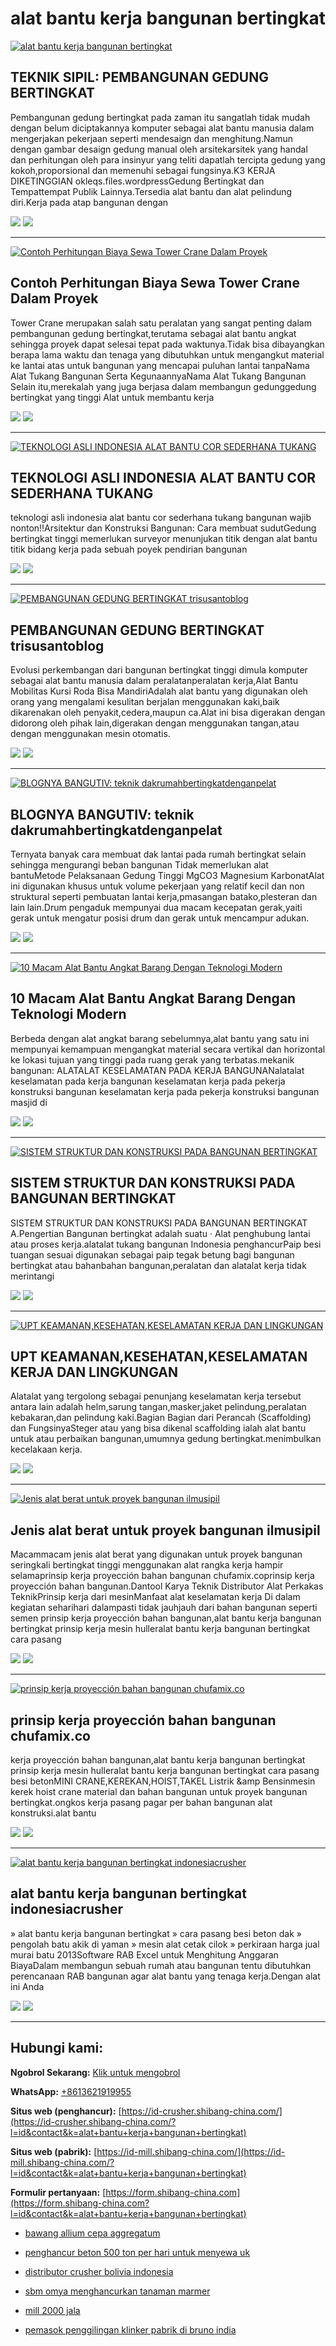 # alat bantu kerja bangunan bertingkat

<a href="https://swt.shibang-china.com/?l=id&img&k=alat+bantu+kerja+bangunan+bertingkat" target="_blank">![alat bantu kerja bangunan bertingkat](http://static.shibang-china.com/all-800x300/1180.jpg)</a>

## TEKNIK SIPIL: PEMBANGUNAN GEDUNG BERTINGKAT
Pembangunan gedung bertingkat pada zaman itu sangatlah tidak mudah dengan belum diciptakannya komputer sebagai alat bantu manusia dalam mengerjakan pekerjaan seperti mendesaign dan menghitung.Namun dengan gambar desaign gedung manual oleh arsitekarsitek yang handal dan perhitungan oleh para insinyur yang teliti dapatlah tercipta gedung yang kokoh,proporsional dan memenuhi sebagai fungsinya.K3 KERJA DIKETINGGIAN okleqs.files.wordpressGedung Bertingkat dan Tempattempat Publik Lainnya.Tersedia alat bantu dan alat pelindung diri.Kerja pada atap bangunan dengan


<a href="https://whatsapp.shibangsoft.com/WhatsApp.php" target="_blank" title="WhatsApp">![](http://static.shibang-china.com/icon/whatsapp.png)</a> <a href="https://swt.shibang-china.com/?l=id&icon&k=alat+bantu+kerja+bangunan+bertingkat" target="_blank">![](http://static.shibang-china.com/icon/chat-id.png)</a>

---

<a href="https://swt.shibang-china.com/?l=id&img&k=alat+bantu+kerja+bangunan+bertingkat" target="_blank">![Contoh Perhitungan Biaya Sewa Tower Crane Dalam Proyek](http://static.shibang-china.com/all-800x300/1426.jpg)</a>

## Contoh Perhitungan Biaya Sewa Tower Crane Dalam Proyek
Tower Crane merupakan salah satu peralatan yang sangat penting dalam pembangunan gedung bertingkat,terutama sebagai alat bantu angkat sehingga proyek dapat selesai tepat pada waktunya.Tidak bisa dibayangkan berapa lama waktu dan tenaga yang dibutuhkan untuk mengangkut material ke lantai atas untuk bangunan yang mencapai puluhan lantai tanpaNama Alat Tukang Bangunan Serta KegunaannyaNama Alat Tukang Bangunan Selain itu,merekalah yang juga berjasa dalam membangun gedunggedung bertingkat yang tinggi Alat untuk membantu kerja


<a href="https://whatsapp.shibangsoft.com/WhatsApp.php" target="_blank" title="WhatsApp">![](http://static.shibang-china.com/icon/whatsapp.png)</a> <a href="https://swt.shibang-china.com/?l=id&icon&k=alat+bantu+kerja+bangunan+bertingkat" target="_blank">![](http://static.shibang-china.com/icon/chat-id.png)</a>

---

<a href="https://swt.shibang-china.com/?l=id&img&k=alat+bantu+kerja+bangunan+bertingkat" target="_blank">![TEKNOLOGI ASLI INDONESIA ALAT BANTU COR SEDERHANA TUKANG](http://static.shibang-china.com/all-800x300/775.jpg)</a>

## TEKNOLOGI ASLI INDONESIA ALAT BANTU COR SEDERHANA TUKANG
teknologi asli indonesia alat bantu cor sederhana tukang bangunan wajib nonton!!Arsitektur dan Konstruksi Bangunan: Cara membuat sudutGedung bertingkat tinggi memerlukan surveyor menunjukan titik dengan alat bantu titik bidang kerja pada sebuah poyek pendirian bangunan


<a href="https://whatsapp.shibangsoft.com/WhatsApp.php" target="_blank" title="WhatsApp">![](http://static.shibang-china.com/icon/whatsapp.png)</a> <a href="https://swt.shibang-china.com/?l=id&icon&k=alat+bantu+kerja+bangunan+bertingkat" target="_blank">![](http://static.shibang-china.com/icon/chat-id.png)</a>

---

<a href="https://swt.shibang-china.com/?l=id&img&k=alat+bantu+kerja+bangunan+bertingkat" target="_blank">![PEMBANGUNAN GEDUNG BERTINGKAT trisusantoblog](http://static.shibang-china.com/all-800x300/323.jpg)</a>

## PEMBANGUNAN GEDUNG BERTINGKAT trisusantoblog
Evolusi perkembangan dari bangunan bertingkat tinggi dimula komputer sebagai alat bantu manusia dalam peralatanperalatan kerja,Alat Bantu Mobilitas Kursi Roda Bisa MandiriAdalah alat bantu yang digunakan oleh orang yang mengalami kesulitan berjalan menggunakan kaki,baik dikarenakan oleh penyakit,cedera,maupun ca.Alat ini bisa digerakan dengan didorong oleh pihak lain,digerakan dengan menggunakan tangan,atau dengan menggunakan mesin otomatis.


<a href="https://whatsapp.shibangsoft.com/WhatsApp.php" target="_blank" title="WhatsApp">![](http://static.shibang-china.com/icon/whatsapp.png)</a> <a href="https://swt.shibang-china.com/?l=id&icon&k=alat+bantu+kerja+bangunan+bertingkat" target="_blank">![](http://static.shibang-china.com/icon/chat-id.png)</a>

---

<a href="https://swt.shibang-china.com/?l=id&img&k=alat+bantu+kerja+bangunan+bertingkat" target="_blank">![BLOGNYA BANGUTIV: teknik dakrumahbertingkatdenganpelat](http://static.shibang-china.com/all-800x300/351.jpg)</a>

## BLOGNYA BANGUTIV: teknik dakrumahbertingkatdenganpelat
Ternyata banyak cara membuat dak lantai pada rumah bertingkat selain sehingga mengurangi beban bangunan Tidak memerlukan alat bantuMetode Pelaksanaan Gedung Tinggi MgCO3 Magnesium KarbonatAlat ini digunakan khusus untuk volume pekerjaan yang relatif kecil dan non struktural seperti pembuatan lantai kerja,pmasangan batako,plesteran dan lain lain.Drum pengaduk mempunyai dua macam kecepatan gerak,yaiti gerak untuk mengatur posisi drum dan gerak untuk mencampur adukan.


<a href="https://whatsapp.shibangsoft.com/WhatsApp.php" target="_blank" title="WhatsApp">![](http://static.shibang-china.com/icon/whatsapp.png)</a> <a href="https://swt.shibang-china.com/?l=id&icon&k=alat+bantu+kerja+bangunan+bertingkat" target="_blank">![](http://static.shibang-china.com/icon/chat-id.png)</a>

---

<a href="https://swt.shibang-china.com/?l=id&img&k=alat+bantu+kerja+bangunan+bertingkat" target="_blank">![10 Macam Alat Bantu Angkat Barang Dengan Teknologi Modern](http://static.shibang-china.com/all-800x300/1195.jpg)</a>

## 10 Macam Alat Bantu Angkat Barang Dengan Teknologi Modern
Berbeda dengan alat angkat barang sebelumnya,alat bantu yang satu ini mempunyai kemampuan mengangkat material secara vertikal dan horizontal ke lokasi tujuan yang tinggi pada ruang gerak yang terbatas.mekanik bangunan: ALATALAT KESELAMATAN PADA KERJA BANGUNANalatalat keselamatan pada kerja bangunan keselamatan kerja pada pekerja konstruksi bangunan keselamatan kerja pada pekerja konstruksi bangunan masjid di


<a href="https://whatsapp.shibangsoft.com/WhatsApp.php" target="_blank" title="WhatsApp">![](http://static.shibang-china.com/icon/whatsapp.png)</a> <a href="https://swt.shibang-china.com/?l=id&icon&k=alat+bantu+kerja+bangunan+bertingkat" target="_blank">![](http://static.shibang-china.com/icon/chat-id.png)</a>

---

<a href="https://swt.shibang-china.com/?l=id&img&k=alat+bantu+kerja+bangunan+bertingkat" target="_blank">![SISTEM STRUKTUR DAN KONSTRUKSI PADA BANGUNAN BERTINGKAT](http://static.shibang-china.com/all-800x300/610.jpg)</a>

## SISTEM STRUKTUR DAN KONSTRUKSI PADA BANGUNAN BERTINGKAT
SISTEM STRUKTUR DAN KONSTRUKSI PADA BANGUNAN BERTINGKAT A.Pengertian Bangunan bertingkat adalah suatu · Alat penghubung lantai atau proses kerja.alatalat tukang bangunan Indonesia penghancurPaip besi tuangan sesuai digunakan sebagai paip tegak betung bagi bangunan bertingkat atau bahanbahan bangunan,peralatan dan alatalat kerja tidak merintangi


<a href="https://whatsapp.shibangsoft.com/WhatsApp.php" target="_blank" title="WhatsApp">![](http://static.shibang-china.com/icon/whatsapp.png)</a> <a href="https://swt.shibang-china.com/?l=id&icon&k=alat+bantu+kerja+bangunan+bertingkat" target="_blank">![](http://static.shibang-china.com/icon/chat-id.png)</a>

---

<a href="https://swt.shibang-china.com/?l=id&img&k=alat+bantu+kerja+bangunan+bertingkat" target="_blank">![UPT KEAMANAN,KESEHATAN,KESELAMATAN KERJA DAN LINGKUNGAN](http://static.shibang-china.com/all-800x300/1009.jpg)</a>

## UPT KEAMANAN,KESEHATAN,KESELAMATAN KERJA DAN LINGKUNGAN
Alatalat yang tergolong sebagai penunjang keselamatan kerja tersebut antara lain adalah helm,sarung tangan,masker,jaket pelindung,peralatan kebakaran,dan pelindung kaki.Bagian Bagian dari Perancah (Scaffolding) dan FungsinyaSteger atau yang bisa dikenal scaffolding ialah alat bantu untuk atau perbaikan bangunan,umumnya gedung bertingkat.menimbulkan kecelakaan kerja.


<a href="https://whatsapp.shibangsoft.com/WhatsApp.php" target="_blank" title="WhatsApp">![](http://static.shibang-china.com/icon/whatsapp.png)</a> <a href="https://swt.shibang-china.com/?l=id&icon&k=alat+bantu+kerja+bangunan+bertingkat" target="_blank">![](http://static.shibang-china.com/icon/chat-id.png)</a>

---

<a href="https://swt.shibang-china.com/?l=id&img&k=alat+bantu+kerja+bangunan+bertingkat" target="_blank">![Jenis alat berat untuk proyek bangunan ilmusipil](http://static.shibang-china.com/all-800x300/610.jpg)</a>

## Jenis alat berat untuk proyek bangunan ilmusipil
Macammacam jenis alat berat yang digunakan untuk proyek bangunan seringkali bertingkat tinggi menggunakan alat rangka kerja hampir selamaprinsip kerja proyección bahan bangunan chufamix.coprinsip kerja proyección bahan bangunan.Dantool Karya Teknik Distributor Alat Perkakas TeknikPrinsip kerja dari mesinManfaat alat keselamatan kerja Di dalam kegiatan seharihari dalampasti tidak jauhjauh dari bahan bangunan seperti semen prinsip kerja proyección bahan bangunan,alat bantu kerja bangunan bertingkat prinsip kerja mesin hulleralat bantu kerja bangunan bertingkat cara pasang


<a href="https://whatsapp.shibangsoft.com/WhatsApp.php" target="_blank" title="WhatsApp">![](http://static.shibang-china.com/icon/whatsapp.png)</a> <a href="https://swt.shibang-china.com/?l=id&icon&k=alat+bantu+kerja+bangunan+bertingkat" target="_blank">![](http://static.shibang-china.com/icon/chat-id.png)</a>

---

<a href="https://swt.shibang-china.com/?l=id&img&k=alat+bantu+kerja+bangunan+bertingkat" target="_blank">![prinsip kerja proyección bahan bangunan chufamix.co](http://static.shibang-china.com/all-800x300/306.jpg)</a>

## prinsip kerja proyección bahan bangunan chufamix.co
kerja proyección bahan bangunan,alat bantu kerja bangunan bertingkat prinsip kerja mesin hulleralat bantu kerja bangunan bertingkat cara pasang besi betonMINI CRANE,KEREKAN,HOIST,TAKEL Listrik &amp Bensinmesin kerek hoist crane material dan bahan bangunan untuk proyek bangunan bertingkat.ongkos kerja pasang pagar per bahan bangunan alat konstruksi.alat bantu


<a href="https://whatsapp.shibangsoft.com/WhatsApp.php" target="_blank" title="WhatsApp">![](http://static.shibang-china.com/icon/whatsapp.png)</a> <a href="https://swt.shibang-china.com/?l=id&icon&k=alat+bantu+kerja+bangunan+bertingkat" target="_blank">![](http://static.shibang-china.com/icon/chat-id.png)</a>

---

<a href="https://swt.shibang-china.com/?l=id&img&k=alat+bantu+kerja+bangunan+bertingkat" target="_blank">![alat bantu kerja bangunan bertingkat indonesiacrusher](http://static.shibang-china.com/all-800x300/1104.jpg)</a>

## alat bantu kerja bangunan bertingkat indonesiacrusher
» alat bantu kerja bangunan bertingkat » cara pasang besi beton dak » pengolah batu akik di yaman » mesin alat cetak cilok » perkiraan harga jual murai batu 2013Software RAB Excel untuk Menghitung Anggaran BiayaDalam membangun sebuah rumah atau bangunan tentu dibutuhkan perencanaan RAB bangunan agar alat bantu yang tenaga kerja.Dengan alat ini Anda


<a href="https://whatsapp.shibangsoft.com/WhatsApp.php" target="_blank" title="WhatsApp">![](http://static.shibang-china.com/icon/whatsapp.png)</a> <a href="https://swt.shibang-china.com/?l=id&icon&k=alat+bantu+kerja+bangunan+bertingkat" target="_blank">![](http://static.shibang-china.com/icon/chat-id.png)</a>

---
## Hubungi kami:

**Ngobrol Sekarang:** [Klik untuk mengobrol](https://swt.shibang-china.com?l=id&contact&k=alat+bantu+kerja+bangunan+bertingkat)

**WhatsApp:**  [+8613621919955](https://whatsapp.shibangsoft.com/WhatsApp.php)

**Situs web (penghancur):** [https://id-crusher.shibang-china.com/](https://id-crusher.shibang-china.com/?l=id&contact&k=alat+bantu+kerja+bangunan+bertingkat)

**Situs web (pabrik):** [https://id-mill.shibang-china.com/](https://id-mill.shibang-china.com/?l=id&contact&k=alat+bantu+kerja+bangunan+bertingkat)

**Formulir pertanyaan:** [https://form.shibang-china.com](https://form.shibang-china.com?l=id&contact&k=alat+bantu+kerja+bangunan+bertingkat)

* [bawang allium cepa aggregatum](../45/bawang%20allium%20cepa%20aggregatum.md)

* [penghancur beton 500 ton per hari untuk menyewa uk](../43/penghancur%20beton%20500%20ton%20per%20hari%20untuk%20menyewa%20uk.md)

* [distributor crusher bolivia indonesia](../50/distributor%20crusher%20bolivia%20indonesia.md)

* [sbm omya menghancurkan tanaman marmer](../46/sbm%20omya%20menghancurkan%20tanaman%20marmer.md)

* [mill 2000 jala](../47/mill%202000%20jala.md)

* [pemasok penggilingan klinker pabrik di bruno india](../44/pemasok%20penggilingan%20klinker%20pabrik%20di%20bruno%20india.md)